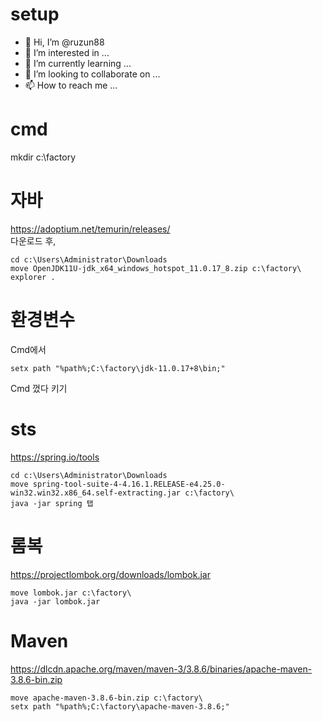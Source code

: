 # setup

- 👋 Hi, I’m @ruzun88
- 👀 I’m interested in ...
- 🌱 I’m currently learning ...
- 💞️ I’m looking to collaborate on ...
- 📫 How to reach me ...

<!---
ruzun88/ruzun88 is a ✨ special ✨ repository because its `README.md` (this file) appears on your GitHub profile.
You can click the Preview link to take a look at your changes.
--->

# cmd
mkdir c:\factory

# 자바
https://adoptium.net/temurin/releases/   
다운로드 후,   
```
cd c:\Users\Administrator\Downloads
move OpenJDK11U-jdk_x64_windows_hotspot_11.0.17_8.zip c:\factory\
explorer .
```

# 환경변수
Cmd에서
```
setx path "%path%;C:\factory\jdk-11.0.17+8\bin;"
```
Cmd 껐다 키기

# sts
https://spring.io/tools
```
cd c:\Users\Administrator\Downloads
move spring-tool-suite-4-4.16.1.RELEASE-e4.25.0-win32.win32.x86_64.self-extracting.jar c:\factory\
java -jar spring 탭
```

# 롬복
https://projectlombok.org/downloads/lombok.jar   
   
```
move lombok.jar c:\factory\
java -jar lombok.jar
```

# Maven
https://dlcdn.apache.org/maven/maven-3/3.8.6/binaries/apache-maven-3.8.6-bin.zip   
   
```
move apache-maven-3.8.6-bin.zip c:\factory\
setx path "%path%;C:\factory\apache-maven-3.8.6;"
```

